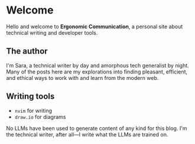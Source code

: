 # Welcome

Hello and welcome to **Ergonomic Communication**, a personal site about technical writing and developer tools.

## The author

I'm Sara, a technical writer by day and amorphous tech generalist by night. Many of the posts here are my explorations into finding pleasant, efficient, and ethical ways to work with and learn from the modern web.

## Writing tools

- `nvim` for writing
- `draw.io` for diagrams

No LLMs have been used to generate content of any kind for this blog. I'm the technical writer, after all—I write what the LLMs are trained on.

